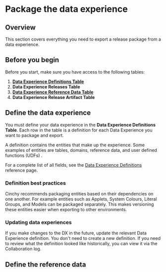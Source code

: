 # Package the data experience

## Overview

This section covers everything you need to export a release package from a data experience.

## Before you begin

Before you start, make sure you have access to the following tables:

1. [**Data Experience Definitions Table**](/guides-for-using-cinchy/builder-guides/cinchydxd-utility/References/data-experience-definitions.md)
1. **Data Experience Releases Table** 
1. [**Data Experience Reference Data Table**](/guides-for-using-cinchy/builder-guides/cinchydxd-utility/References/data-experience-reference.md)
1. **Data Experience Release Artifact Table**

## Define the data experience

You must define your data experience in the **Data Experience Definitions Table**. Each row in the table is a definition for each Data Experience you want to package and export. 

A definition contains the entities that make up the experience. Some examples of entities are tables, domains, reference data, and user defined functions (UDFs) . 

For a complete list of all fields, see the [Data Experience Definitions](../cinchydxd-utility/References/data-experience-definitions.md) reference page.


### Definition best practices

Cinchy recommends packaging entities based on their dependencies on one another. For example entities such as Applets, System Colours, Literal Groups, and Models can be packaged separately. This makes versioning these entities easier when exporting to other environments.

### Updating data experiences

If you make changes to the DX in the future, update the relevant Data Experience definition. You don't need to create a new definition. If you need to review what the definition looked like historically, you can view it via the Collaboration log.


## Define the reference data